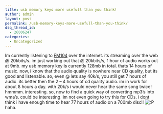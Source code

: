 ```yaml
---
title: usb memory keys more usefull than you think!
author: admin
layout: post
permalink: /usb-memory-keys-more-usefull-than-you-think/
dsq_thread_id:
  - 26006247
categories:
  - Uncategorized
---
```

Im currently listening to [FM104][1] over the internet. its streaming over the web @ 20kbits/s. im just working out that @ 20kbits/s, 1 hour of audio works out at 9mb. my usb memory key is currently 128mb in total. thats 14 hours of music. now, i know that the audio quality is nowhere near CD quality, but its good and listenable. so, even @ lets say 40k/s, you still get 7 hours of audio. its better then the 2 &#8211; 4 hours of cd quality audio. im in work for about 8 hours a day. with 20k/s i would never hear the same song twice! hmmmm. interesting. so, now to find a quick way of converting mp3&#8217;s into wma&#8217;s. could be interesting. im not even going to try this for CDs. i dont think i have enough time to hear 77 hours of audio on a 700mb disc!! <img src="http://blog.lotas-smartman.net/wp-includes/images/smilies/icon_razz.gif" alt=":P" class="wp-smiley" /> haha.

 [1]: http://www.fm104.ie